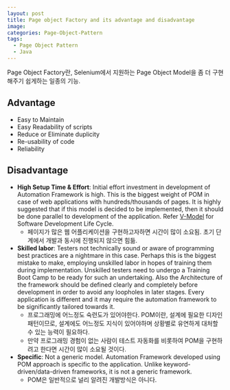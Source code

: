 ```yaml
---
layout: post
title: Page object Factory and its advantage and disadvantage
image:
categories: Page-Object-Pattern
tags:
  - Page Object Pattern
  - Java
---
```


Page Object Factory란, Selenium에서 지원하는 Page Object Model을 좀 더 구현해주기 쉽게하는 일종의 기능.

## Advantage
- Easy to Maintain
- Easy Readability of scripts
- Reduce or Eliminate duplicity
- Re-usability of code
- Reliability

## Disadvantage
- **High Setup Time & Effort**: Initial effort investment in development of Automation Framework is high. This is the biggest weight of POM in case of web applications with hundreds/thousands of pages. It is highly suggested that if this model is decided to be implemented, then it should be done parallel to development of the application. Refer  [V-Model](http://www.tutorialspoint.com/sdlc/sdlc_v_model.htm)  for Software Development Life Cycle.
  - 페이지가 많은 웹 어플리케이션을 구현하고자하면 시간이 많이 소요됨. 초기 단계에서 개발과 동시에 진행되지 않으면 힘듦.
- **Skilled labor**: Testers not technically sound or aware of programming best practices are a nightmare in this case. Perhaps this is the biggest mistake to make, employing unskilled labor in hopes of training them during implementation. Unskilled testers need to undergo a Training Boot Camp to be ready for such an undertaking. Also the Architecture of the framework should be defined clearly and completely before development in order to avoid any loopholes in later stages. Every application is different and it may require the automation framework to be significantly tailored towards it.
  - 프로그래밍에 어느정도 숙련도가 있어야한다. POM이란, 설계에 필요한 디자인 패턴이므로, 설계에도 어느정도 지식이 있어야하며 상황별로 유연하게 대처할 수 있는 능력이 필요하다.
  - 만약 프로그래밍 경험이 없는 사람이 테스트 자동화를 비롯하여 POM을 구현하려고 한다면 시간이 많이 소요될 것이다.
- **Specific**: Not a generic model. Automation Framework developed using POM approach is specific to the application. Unlike keyword-driven/data-driven frameworks, it is not a generic framework.
  - POM은 일반적으로 널리 알려진 개발방식은 아니다.

